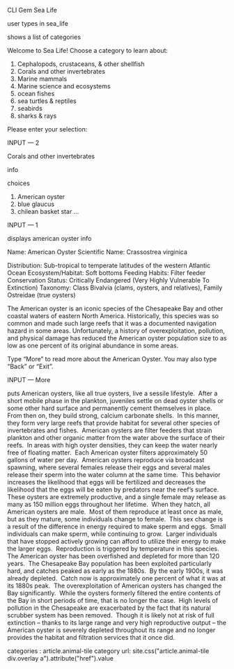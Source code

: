 CLI Gem Sea Life

user types in sea_life

shows a list of categories

Welcome to Sea Life!
Choose a category to learn about:

1. Cephalopods, crustaceans, & other shellfish
2. Corals and other invertebrates
3. Marine mammals
4. Marine science and ecosystems
5. ocean fishes
6. sea turtles & reptiles
7. seabirds
8. sharks & rays

Please enter your selection:

INPUT — 2

Corals and other invertebrates

info

choices

1.  American oyster
2. blue glaucus
3. chilean basket star
…


INPUT — 1

displays american oyster info

Name:  American Oyster
Scientific Name:  Crassostrea virginica

Distribution:  Sub-tropical to temperate latitudes of the western Atlantic Ocean
Ecosystem/Habitat: Soft bottoms
Feeding Habits: Filter feeder
Conservation Status: Critically Endangered (Very Highly Vulnerable To Extinction)
Taxonomy: Class Bivalvia (clams, oysters, and relatives), Family Ostreidae (true oysters)

The American oyster is an iconic species of the Chesapeake Bay and other coastal waters of eastern North America. Historically, this species was so common and made such large reefs that it was a documented navigation hazard in some areas. Unfortunately, a history of overexploitation, pollution, and physical damage has reduced the American oyster population size to as low as one percent of its original abundance in some areas.

Type “More” to read more about the American Oyster.  You may also type “Back” or “Exit”.

INPUT  —  More

puts
American oysters, like all true oysters, live a sessile lifestyle.  After a short mobile phase in the plankton, juveniles settle on dead oyster shells or some other hard surface and permanently cement themselves in place.  From then on, they build strong, calcium carbonate shells.  In this manner, they form very large reefs that provide habitat for several other species of invertebrates and fishes.  American oysters are filter feeders that strain plankton and other organic matter from the water above the surface of their reefs.  In areas with high oyster densities, they can keep the water nearly free of floating matter.  Each American oyster filters approximately 50 gallons of water per day. 
American oysters reproduce via broadcast spawning, where several females release their eggs and several males release their sperm into the water column at the same time.  This behavior increases the likelihood that eggs will be fertilized and decreases the likelihood that the eggs will be eaten by predators near the reef’s surface.  These oysters are extremely productive, and a single female may release as many as 150 million eggs throughout her lifetime.  When they hatch, all American oysters are male.  Most of them reproduce at least once as male, but as they mature, some individuals change to female.  This sex change is a result of the difference in energy required to make sperm and eggs.  Small individuals can make sperm, while continuing to grow.  Larger individuals that have stopped actively growing can afford to utilize their energy to make the larger eggs.  Reproduction is triggered by temperature in this species.
The American oyster has been overfished and depleted for more than 120 years.  The Chesapeake Bay population has been exploited particularly hard, and catches peaked as early as the 1880s.  By the early 1900s, it was already depleted.  Catch now is approximately one percent of what it was at its 1880s peak.  The overexploitation of American oysters has changed the Bay significantly.  While the oysters formerly filtered the entire contents of the Bay in short periods of time, that is no longer the case.  High levels of pollution in the Chesapeake are exacerbated by the fact that its natural scrubber system has been removed.  Though it is likely not at risk of full extinction – thanks to its large range and very high reproductive output – the American oyster is severely depleted throughout its range and no longer provides the habitat and filtration services that it once did.


categories :    article.animal-tile
category url:  site.css("article.animal-tile div.overlay a").attribute("href").value
